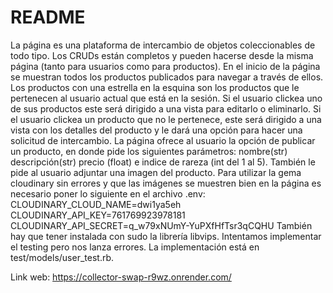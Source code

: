 # README

La página es una plataforma de intercambio de objetos coleccionables de todo tipo.
Los CRUDs están completos y pueden hacerse desde la misma página (tanto para usuarios como para productos). En el inicio de la página
se muestran todos los productos publicados para navegar a través de ellos. Los productos con una estrella en la esquina son los productos que le pertenecen al usuario actual que está en la sesión. Si el usuario clickea uno de sus productos este será dirigido a una vista para editarlo o eliminarlo. Si el usuario clickea un producto que no le pertenece, este será dirigido a una vista con los detalles del producto y le dará una opción para hacer una solicitud de intercambio. La página ofrece al usuario la opción de publicar un producto, en donde pide los siguientes parámetros: nombre(str) descripción(str) precio (float) e indice de rareza (int del 1 al 5). También le pide al usuario adjuntar una imagen del producto.
Para utilizar la gema cloudinary sin errores y que las imágenes se muestren bien en la página es necesario poner lo siguiente en el archivo .env: CLOUDINARY_CLOUD_NAME=dwi1ya5eh
CLOUDINARY_API_KEY=761769923978181
CLOUDINARY_API_SECRET=q_w79xNUmY-YuPXfHfTsr3qCQHU
También hay que tener instalada con sudo la librería libvips.
Intentamos implementar el testing pero nos lanza errores. La implementación está en test/models/user_test.rb.


Link web: https://collector-swap-r9wz.onrender.com/